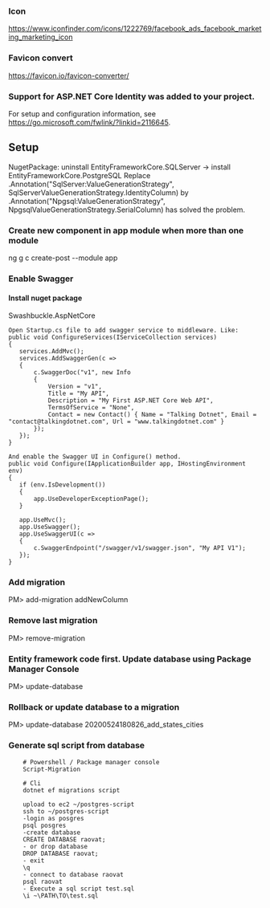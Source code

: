 ﻿### Icon
https://www.iconfinder.com/icons/1222769/facebook_ads_facebook_marketing_marketing_icon

### Favicon convert
https://favicon.io/favicon-converter/

### Support for ASP.NET Core Identity was added to your project.

For setup and configuration information, see https://go.microsoft.com/fwlink/?linkid=2116645.

## Setup

NugetPackage: uninstall EntityFrameworkCore.SQLServer -> install EntityFrameworkCore.PostgreSQL
Replace
.Annotation("SqlServer:ValueGenerationStrategy", SqlServerValueGenerationStrategy.IdentityColumn)
by
.Annotation("Npgsql:ValueGenerationStrategy", NpgsqlValueGenerationStrategy.SerialColumn)
has solved the problem.


### Create new component in app module when more than one module
ng g c create-post --module app

### Enable Swagger
#### Install nuget package
 Swashbuckle.AspNetCore
 ```
 Open Startup.cs file to add swagger service to middleware. Like:
public void ConfigureServices(IServiceCollection services)
{
    services.AddMvc();
    services.AddSwaggerGen(c =>
    {
        c.SwaggerDoc("v1", new Info
        {
            Version = "v1",
            Title = "My API",
            Description = "My First ASP.NET Core Web API",
            TermsOfService = "None",
            Contact = new Contact() { Name = "Talking Dotnet", Email = "contact@talkingdotnet.com", Url = "www.talkingdotnet.com" }
        });
    });
}

And enable the Swagger UI in Configure() method.
public void Configure(IApplicationBuilder app, IHostingEnvironment env)
{
    if (env.IsDevelopment())
    {
        app.UseDeveloperExceptionPage();
    }

    app.UseMvc();
    app.UseSwagger();
    app.UseSwaggerUI(c =>
    {
        c.SwaggerEndpoint("/swagger/v1/swagger.json", "My API V1");
    });
}

```
### Add migration
PM> add-migration addNewColumn

### Remove last migration
PM> remove-migration

### Entity framework code first. Update database using Package Manager Console
PM> update-database

### Rollback or update database to a migration
PM> update-database 20200524180826_add_states_cities




### Generate sql script from database
```
    # Powershell / Package manager console
    Script-Migration

    # Cli 
    dotnet ef migrations script

    upload to ec2 ~/postgres-script
    ssh to ~/postgres-script
    -login as posgres
    psql posgres
    -create database
    CREATE DATABASE raovat;
    - or drop database
    DROP DATABASE raovat;
    - exit
    \q
    - connect to database raovat
    psql raovat
    - Execute a sql script test.sql
    \i ~\PATH\TO\test.sql


```

